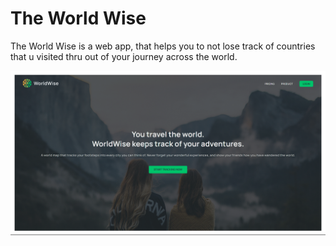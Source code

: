 # The World Wise

The World Wise is a web app, that helps you to not lose track of countries that u visited thru out of your journey across the world.

![Home Page](public/homepage.png)
